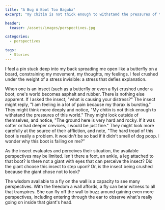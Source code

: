 ```yaml
---
title: "A Bug A Boot Too Baguba"
excerpt: "my chitin is not thick enough to withstand the pressures of this world"

header:
  teaser: /assets/images/perspectives.jpg

categories:
  - perspectives

tags:
  - Stories
---
```


I feel a pin stuck deep into my back spreading me open like a butterfly on a board, constraining my movement, my thoughts, my feelings. I feel crushed under the weight of a stress invisible: a stress that defies explanation.

When one is an insect (such as a butterfly or even a fly) crushed under a boot, one's world becomes asphalt and rubber. There is nothing else apparent. If I asked the insect, "what is causing your distress?" The insect might reply, "I am feeling in a lot of pain because my thorax is bursting." They might think more deeply and notice, "My chitin is not thick enough to withstand the pressures of this world." They might look outside of themselves, and notice, "The ground here is very hard and rocky. If it was softer or had deeper crevices, I would be just fine." They might look more carefully at the source of their affliction, and note, "The hard tread of this boot is really a problem. It wouldn't be so bad if it didn't smell of dog poop. I wonder why this boot is falling on me?”

As the insect evaluates and perceives their situation, the available perspectives may be limited. Isn't there a foot, an ankle, a leg attached to that boot? Is there not a giant with eyes that can perceive the insect? Did the giant choose this insect to step upon? Or, is the insect being crushed because the giant chose not to look?

The wisdom available to a fly on the wall is a capacity to see many perspectives. With the freedom a wall affords, a fly can bear witness to all that transpires. She can fly off the wall to buzz around gaining even more perspectives, including entering through the ear to observe what's really going on inside that giant's head.
